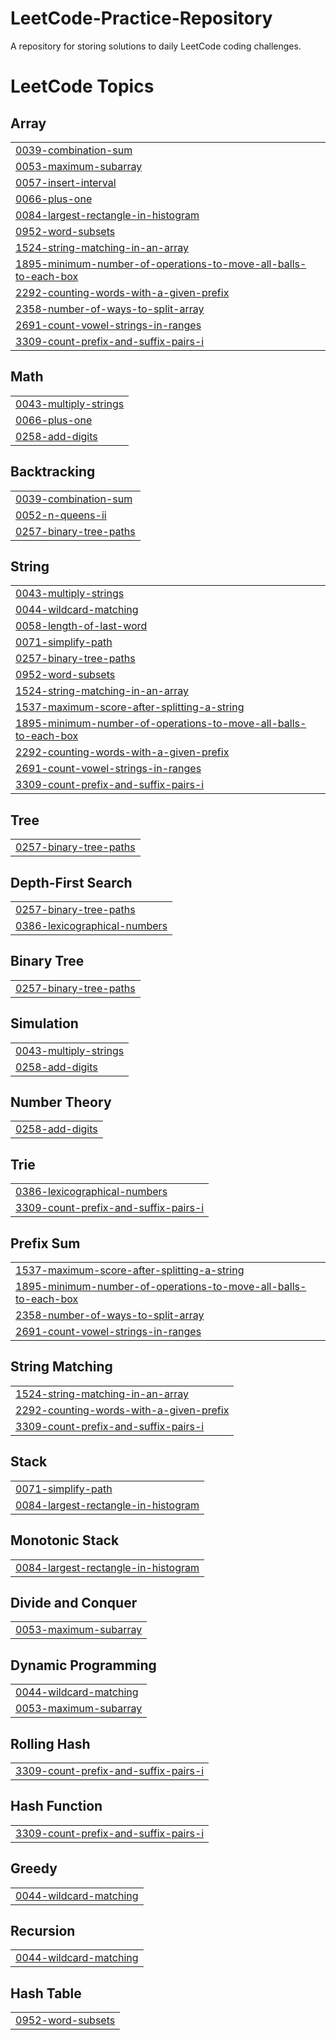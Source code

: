 # LeetCode-Practice-Repository
A repository for storing solutions to daily LeetCode coding challenges.

<!---LeetCode Topics Start-->
# LeetCode Topics
## Array
|  |
| ------- |
| [0039-combination-sum](https://github.com/g33t3sh/LeetCode-Practice-Repository/tree/master/0039-combination-sum) |
| [0053-maximum-subarray](https://github.com/g33t3sh/LeetCode-Practice-Repository/tree/master/0053-maximum-subarray) |
| [0057-insert-interval](https://github.com/g33t3sh/LeetCode-Practice-Repository/tree/master/0057-insert-interval) |
| [0066-plus-one](https://github.com/g33t3sh/LeetCode-Practice-Repository/tree/master/0066-plus-one) |
| [0084-largest-rectangle-in-histogram](https://github.com/g33t3sh/LeetCode-Practice-Repository/tree/master/0084-largest-rectangle-in-histogram) |
| [0952-word-subsets](https://github.com/g33t3sh/LeetCode-Practice-Repository/tree/master/0952-word-subsets) |
| [1524-string-matching-in-an-array](https://github.com/g33t3sh/LeetCode-Practice-Repository/tree/master/1524-string-matching-in-an-array) |
| [1895-minimum-number-of-operations-to-move-all-balls-to-each-box](https://github.com/g33t3sh/LeetCode-Practice-Repository/tree/master/1895-minimum-number-of-operations-to-move-all-balls-to-each-box) |
| [2292-counting-words-with-a-given-prefix](https://github.com/g33t3sh/LeetCode-Practice-Repository/tree/master/2292-counting-words-with-a-given-prefix) |
| [2358-number-of-ways-to-split-array](https://github.com/g33t3sh/LeetCode-Practice-Repository/tree/master/2358-number-of-ways-to-split-array) |
| [2691-count-vowel-strings-in-ranges](https://github.com/g33t3sh/LeetCode-Practice-Repository/tree/master/2691-count-vowel-strings-in-ranges) |
| [3309-count-prefix-and-suffix-pairs-i](https://github.com/g33t3sh/LeetCode-Practice-Repository/tree/master/3309-count-prefix-and-suffix-pairs-i) |
## Math
|  |
| ------- |
| [0043-multiply-strings](https://github.com/g33t3sh/LeetCode-Practice-Repository/tree/master/0043-multiply-strings) |
| [0066-plus-one](https://github.com/g33t3sh/LeetCode-Practice-Repository/tree/master/0066-plus-one) |
| [0258-add-digits](https://github.com/g33t3sh/LeetCode-Practice-Repository/tree/master/0258-add-digits) |
## Backtracking
|  |
| ------- |
| [0039-combination-sum](https://github.com/g33t3sh/LeetCode-Practice-Repository/tree/master/0039-combination-sum) |
| [0052-n-queens-ii](https://github.com/g33t3sh/LeetCode-Practice-Repository/tree/master/0052-n-queens-ii) |
| [0257-binary-tree-paths](https://github.com/g33t3sh/LeetCode-Practice-Repository/tree/master/0257-binary-tree-paths) |
## String
|  |
| ------- |
| [0043-multiply-strings](https://github.com/g33t3sh/LeetCode-Practice-Repository/tree/master/0043-multiply-strings) |
| [0044-wildcard-matching](https://github.com/g33t3sh/LeetCode-Practice-Repository/tree/master/0044-wildcard-matching) |
| [0058-length-of-last-word](https://github.com/g33t3sh/LeetCode-Practice-Repository/tree/master/0058-length-of-last-word) |
| [0071-simplify-path](https://github.com/g33t3sh/LeetCode-Practice-Repository/tree/master/0071-simplify-path) |
| [0257-binary-tree-paths](https://github.com/g33t3sh/LeetCode-Practice-Repository/tree/master/0257-binary-tree-paths) |
| [0952-word-subsets](https://github.com/g33t3sh/LeetCode-Practice-Repository/tree/master/0952-word-subsets) |
| [1524-string-matching-in-an-array](https://github.com/g33t3sh/LeetCode-Practice-Repository/tree/master/1524-string-matching-in-an-array) |
| [1537-maximum-score-after-splitting-a-string](https://github.com/g33t3sh/LeetCode-Practice-Repository/tree/master/1537-maximum-score-after-splitting-a-string) |
| [1895-minimum-number-of-operations-to-move-all-balls-to-each-box](https://github.com/g33t3sh/LeetCode-Practice-Repository/tree/master/1895-minimum-number-of-operations-to-move-all-balls-to-each-box) |
| [2292-counting-words-with-a-given-prefix](https://github.com/g33t3sh/LeetCode-Practice-Repository/tree/master/2292-counting-words-with-a-given-prefix) |
| [2691-count-vowel-strings-in-ranges](https://github.com/g33t3sh/LeetCode-Practice-Repository/tree/master/2691-count-vowel-strings-in-ranges) |
| [3309-count-prefix-and-suffix-pairs-i](https://github.com/g33t3sh/LeetCode-Practice-Repository/tree/master/3309-count-prefix-and-suffix-pairs-i) |
## Tree
|  |
| ------- |
| [0257-binary-tree-paths](https://github.com/g33t3sh/LeetCode-Practice-Repository/tree/master/0257-binary-tree-paths) |
## Depth-First Search
|  |
| ------- |
| [0257-binary-tree-paths](https://github.com/g33t3sh/LeetCode-Practice-Repository/tree/master/0257-binary-tree-paths) |
| [0386-lexicographical-numbers](https://github.com/g33t3sh/LeetCode-Practice-Repository/tree/master/0386-lexicographical-numbers) |
## Binary Tree
|  |
| ------- |
| [0257-binary-tree-paths](https://github.com/g33t3sh/LeetCode-Practice-Repository/tree/master/0257-binary-tree-paths) |
## Simulation
|  |
| ------- |
| [0043-multiply-strings](https://github.com/g33t3sh/LeetCode-Practice-Repository/tree/master/0043-multiply-strings) |
| [0258-add-digits](https://github.com/g33t3sh/LeetCode-Practice-Repository/tree/master/0258-add-digits) |
## Number Theory
|  |
| ------- |
| [0258-add-digits](https://github.com/g33t3sh/LeetCode-Practice-Repository/tree/master/0258-add-digits) |
## Trie
|  |
| ------- |
| [0386-lexicographical-numbers](https://github.com/g33t3sh/LeetCode-Practice-Repository/tree/master/0386-lexicographical-numbers) |
| [3309-count-prefix-and-suffix-pairs-i](https://github.com/g33t3sh/LeetCode-Practice-Repository/tree/master/3309-count-prefix-and-suffix-pairs-i) |
## Prefix Sum
|  |
| ------- |
| [1537-maximum-score-after-splitting-a-string](https://github.com/g33t3sh/LeetCode-Practice-Repository/tree/master/1537-maximum-score-after-splitting-a-string) |
| [1895-minimum-number-of-operations-to-move-all-balls-to-each-box](https://github.com/g33t3sh/LeetCode-Practice-Repository/tree/master/1895-minimum-number-of-operations-to-move-all-balls-to-each-box) |
| [2358-number-of-ways-to-split-array](https://github.com/g33t3sh/LeetCode-Practice-Repository/tree/master/2358-number-of-ways-to-split-array) |
| [2691-count-vowel-strings-in-ranges](https://github.com/g33t3sh/LeetCode-Practice-Repository/tree/master/2691-count-vowel-strings-in-ranges) |
## String Matching
|  |
| ------- |
| [1524-string-matching-in-an-array](https://github.com/g33t3sh/LeetCode-Practice-Repository/tree/master/1524-string-matching-in-an-array) |
| [2292-counting-words-with-a-given-prefix](https://github.com/g33t3sh/LeetCode-Practice-Repository/tree/master/2292-counting-words-with-a-given-prefix) |
| [3309-count-prefix-and-suffix-pairs-i](https://github.com/g33t3sh/LeetCode-Practice-Repository/tree/master/3309-count-prefix-and-suffix-pairs-i) |
## Stack
|  |
| ------- |
| [0071-simplify-path](https://github.com/g33t3sh/LeetCode-Practice-Repository/tree/master/0071-simplify-path) |
| [0084-largest-rectangle-in-histogram](https://github.com/g33t3sh/LeetCode-Practice-Repository/tree/master/0084-largest-rectangle-in-histogram) |
## Monotonic Stack
|  |
| ------- |
| [0084-largest-rectangle-in-histogram](https://github.com/g33t3sh/LeetCode-Practice-Repository/tree/master/0084-largest-rectangle-in-histogram) |
## Divide and Conquer
|  |
| ------- |
| [0053-maximum-subarray](https://github.com/g33t3sh/LeetCode-Practice-Repository/tree/master/0053-maximum-subarray) |
## Dynamic Programming
|  |
| ------- |
| [0044-wildcard-matching](https://github.com/g33t3sh/LeetCode-Practice-Repository/tree/master/0044-wildcard-matching) |
| [0053-maximum-subarray](https://github.com/g33t3sh/LeetCode-Practice-Repository/tree/master/0053-maximum-subarray) |
## Rolling Hash
|  |
| ------- |
| [3309-count-prefix-and-suffix-pairs-i](https://github.com/g33t3sh/LeetCode-Practice-Repository/tree/master/3309-count-prefix-and-suffix-pairs-i) |
## Hash Function
|  |
| ------- |
| [3309-count-prefix-and-suffix-pairs-i](https://github.com/g33t3sh/LeetCode-Practice-Repository/tree/master/3309-count-prefix-and-suffix-pairs-i) |
## Greedy
|  |
| ------- |
| [0044-wildcard-matching](https://github.com/g33t3sh/LeetCode-Practice-Repository/tree/master/0044-wildcard-matching) |
## Recursion
|  |
| ------- |
| [0044-wildcard-matching](https://github.com/g33t3sh/LeetCode-Practice-Repository/tree/master/0044-wildcard-matching) |
## Hash Table
|  |
| ------- |
| [0952-word-subsets](https://github.com/g33t3sh/LeetCode-Practice-Repository/tree/master/0952-word-subsets) |
<!---LeetCode Topics End-->
